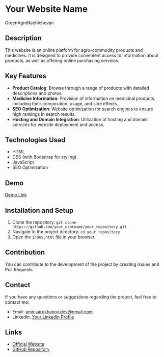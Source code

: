 # Your Website Name

GreenAgroNachichevan

## Description

This website is an online platform for agro-commodity products and medicines. It is designed to provide convenient access to information about products, as well as offering online purchasing services.

## Key Features

- **Product Catalog**: Browse through a range of products with detailed descriptions and photos.
- **Medicine Information**: Provision of information on medicinal products, including their composition, usage, and side effects.
- **SEO Optimization**: Website optimization for search engines to ensure high rankings in search results.
- **Hosting and Domain Integration**: Utilization of hosting and domain services for website deployment and access.

## Technologies Used

- HTML
- CSS (with Bootstrap for styling)
- JavaScript
- SEO Optimization

## Demo

[Demo Link](link)

## Installation and Setup

1. Clone the repository: `git clone https://github.com/your_username/your_repository.git`
2. Navigate to the project directory: `cd your_repository`
3. Open the `index.html` file in your browser.

## Contribution

You can contribute to the development of the project by creating Issues and Pull Requests.

## Contact

If you have any questions or suggestions regarding the project, feel free to contact me:
- Email: amir.sarukhanov.dev@gmail.com
- LinkedIn: [Your LinkedIn Profile](www.linkedin.com/in/amir-sarukhanov-dev)

## Links

- [Official Website](link)
- [GitHub Repository](link)
